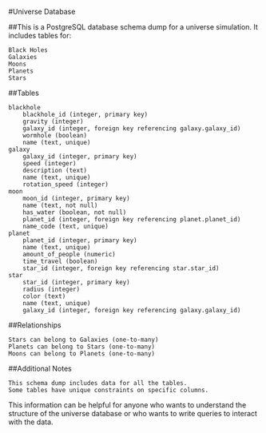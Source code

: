 #Universe Database

##This is a PostgreSQL database schema dump for a universe simulation. It includes tables for:

    Black Holes
    Galaxies
    Moons
    Planets
    Stars

##Tables

    blackhole
        blackhole_id (integer, primary key)
        gravity (integer)
        galaxy_id (integer, foreign key referencing galaxy.galaxy_id)
        wormhole (boolean)
        name (text, unique)
    galaxy
        galaxy_id (integer, primary key)
        speed (integer)
        description (text)
        name (text, unique)
        rotation_speed (integer)
    moon
        moon_id (integer, primary key)
        name (text, not null)
        has_water (boolean, not null)
        planet_id (integer, foreign key referencing planet.planet_id)
        name_code (text, unique)
    planet
        planet_id (integer, primary key)
        name (text, unique)
        amount_of_people (numeric)
        time_travel (boolean)
        star_id (integer, foreign key referencing star.star_id)
    star
        star_id (integer, primary key)
        radius (integer)
        color (text)
        name (text, unique)
        galaxy_id (integer, foreign key referencing galaxy.galaxy_id)

##Relationships

    Stars can belong to Galaxies (one-to-many)
    Planets can belong to Stars (one-to-many)
    Moons can belong to Planets (one-to-many)

##Additional Notes

    This schema dump includes data for all the tables.
    Some tables have unique constraints on specific columns.

This information can be helpful for anyone who wants to understand the structure of the universe database or who wants to write queries to interact with the data.
